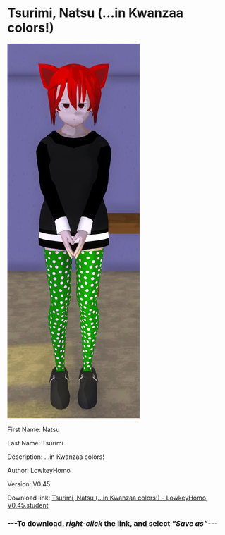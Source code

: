 # Tsurimi, Natsu (...in Kwanzaa colors!)

<img src = "https://raw.githubusercontent.com/Arbiter1223/Daigaku-Gurashi-Custom-Students/master/Students/Files/Tsurimi%2C%20Natsu%20(...in%20Kwanzaa%20colors!).png">

First Name: Natsu

Last Name: Tsurimi

Description: ...in Kwanzaa colors!

Author: LowkeyHomo

Version: V0.45

Download link: <a href="https://raw.githubusercontent.com/Arbiter1223/Daigaku-Gurashi-Custom-Students/master/Students/Files/Tsurimi%2C%20Natsu%20(...in%20Kwanzaa%20colors!)%20-%20LowkeyHomo%2C%20V0.45.student">Tsurimi, Natsu (...in Kwanzaa colors!) - LowkeyHomo, V0.45.student</a>

### ---**To download, _right-click_ the link, and select _"Save as"_**---
